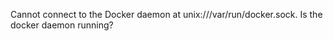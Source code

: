 Cannot connect to the Docker daemon at unix:///var/run/docker.sock. Is the docker daemon running?
```

```
